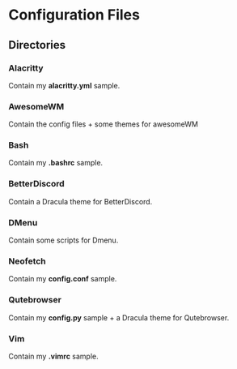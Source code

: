 # Configuration Files

## Directories

### Alacritty

Contain my <strong>alacritty.yml</strong> sample.

### AwesomeWM

Contain the config files + some themes for awesomeWM

### Bash

Contain my <strong>.bashrc</strong> sample.

### BetterDiscord

Contain a Dracula theme for BetterDiscord.

### DMenu

Contain some scripts for Dmenu.

### Neofetch

Contain my <strong>config.conf</strong> sample.

### Qutebrowser

Contain my <strong>config.py</strong> sample + a Dracula theme for Qutebrowser.

### Vim

Contain my <strong>.vimrc</strong> sample.
